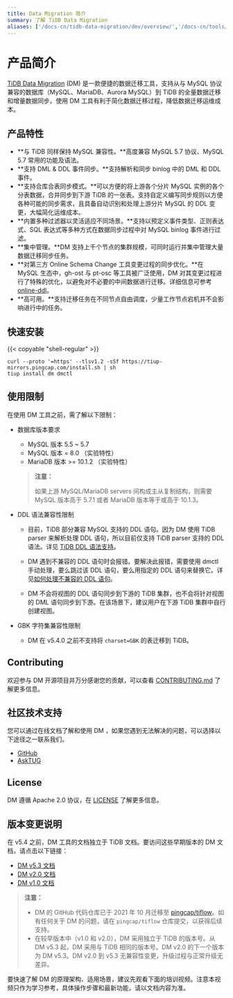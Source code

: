 ```yaml
---
title: Data Migration 简介
summary: 了解 TiDB Data Migration
aliases: ['/docs-cn/tidb-data-migration/dev/overview/','/docs-cn/tools/dm/overview/','/zh/tidb/dev/quick-create-migration-task','/zh/tidb/dev/scenarios']
---
```


# 产品简介

<!--
![star](https://img.shields.io/github/stars/pingcap/tiflow?style=for-the-badge&logo=github) ![license](https://img.shields.io/github/license/pingcap/tiflow?style=for-the-badge) ![forks](https://img.shields.io/github/forks/pingcap/tiflow?style=for-the-badge)
-->

[TiDB Data Migration](https://github.com/pingcap/tiflow/tree/master/dm) (DM) 是一款便捷的数据迁移工具，支持从与 MySQL 协议兼容的数据库（MySQL、MariaDB、Aurora MySQL）到 TiDB 的全量数据迁移和增量数据同步。使用 DM 工具有利于简化数据迁移过程，降低数据迁移运维成本。

## 产品特性

- **与 TiDB 同样保持 MySQL 兼容性。**高度兼容 MySQL 5.7 协议、MySQL 5.7 常用的功能及语法。
- **支持 DML & DDL 事件同步。**支持解析和同步 binlog 中的 DML 和 DDL 事件。
- **支持合库合表同步模式。**可以方便的将上游各个分片 MySQL 实例的各个分表数据，合并同步到下游 TiDB 的一张表。支持自定义编写同步规则以方便各种可能的同步需求，且具备自动识别和处理上游分片 MySQL 的 DDL 变更，大幅简化运维成本。
- **内置多种过滤器以灵活适应不同场景。**支持以预定义事件类型、正则表达式、SQL 表达式等多种方式在数据同步过程中对 MySQL binlog 事件进行过滤。
- **集中管理。**DM 支持上千个节点的集群规模，可同时运行并集中管理大量数据迁移同步任务。
- **对第三方 Online Schema Change 工具变更过程的同步优化。**在 MySQL 生态中，gh-ost 与 pt-osc 等工具被广泛使用，DM 对其变更过程进行了特殊的优化，以避免对不必要的中间数据进行迁移。详细信息可参考 [online-ddl](/dm/dm-key-features.md#online-ddl-工具支持)。
- **高可用。**支持迁移任务在不同节点自由调度，少量工作节点宕机并不会影响进行中的任务。

## 快速安装

{{< copyable "shell-regular" >}}

```shell
curl --proto '=https' --tlsv1.2 -sSf https://tiup-mirrors.pingcap.com/install.sh | sh
tiup install dm dmctl
```

## 使用限制

在使用 DM 工具之前，需了解以下限制：

+ 数据库版本要求

    - MySQL 版本 5.5 ~ 5.7
    - MySQL 版本 = 8.0 （实验特性）
    - MariaDB 版本 >= 10.1.2 （实验特性）

    > **注意：**
    >
    > 如果上游 MySQL/MariaDB servers 间构成主从复制结构，则需要 MySQL 版本高于 5.7.1 或者 MariaDB 版本等于或高于 10.1.3。

+ DDL 语法兼容性限制

    - 目前，TiDB 部分兼容 MySQL 支持的 DDL 语句。因为 DM 使用 TiDB parser 来解析处理 DDL 语句，所以目前仅支持 TiDB parser 支持的 DDL 语法。详见 [TiDB DDL 语法支持](/mysql-compatibility.md#ddl-的限制)。

    - DM 遇到不兼容的 DDL 语句时会报错。要解决此报错，需要使用 dmctl 手动处理，要么跳过该 DDL 语句，要么用指定的 DDL 语句来替换它。详见[如何处理不兼容的 DDL 语句](/dm/dm-faq.md#如何处理不兼容的-ddl-语句)。

    - DM 不会将视图的 DDL 语句同步到下游的 TiDB 集群，也不会将针对视图的 DML 语句同步到下游。在该场景下，建议用户在下游 TiDB 集群中自行创建视图。

+ GBK 字符集兼容性限制

    - DM 在 v5.4.0 之前不支持将 `charset=GBK` 的表迁移到 TiDB。

## Contributing

欢迎参与 DM 开源项目并万分感谢您的贡献，可以查看 [CONTRIBUTING.md](https://github.com/pingcap/tiflow/blob/master/dm/CONTRIBUTING.md) 了解更多信息。

## 社区技术支持

您可以通过在线文档了解和使用 DM ，如果您遇到无法解决的问题，可以选择以下途径之一联系我们。

- [GitHub](https://github.com/pingcap/tiflow/tree/master/dm)
- [AskTUG](https://asktug.com/tags/dm)

## License

DM 遵循 Apache 2.0 协议，在 [LICENSE](https://github.com/pingcap/tiflow/blob/master/LICENSE) 了解更多信息。

## 版本变更说明

在 v5.4 之前，DM 工具的文档独立于 TiDB 文档。要访问这些早期版本的 DM 文档，请点击以下链接：

- [DM v5.3 文档](https://docs.pingcap.com/zh/tidb-data-migration/v5.3)
- [DM v2.0 文档](https://docs.pingcap.com/zh/tidb-data-migration/v2.0/)
- [DM v1.0 文档](https://docs.pingcap.com/zh/tidb-data-migration/v1.0/)

> **注意：**
>
> - DM 的 GitHub 代码仓库已于 2021 年 10 月迁移至 [pingcap/tiflow](https://github.com/pingcap/tiflow/tree/master/dm)。如有任何关于 DM 的问题，请在 `pingcap/tiflow` 仓库提交，以获得后续支持。
> - 在较早版本中（v1.0 和 v2.0），DM 采用独立于 TiDB 的版本号。从 DM v5.3 起，DM 采用与 TiDB 相同的版本号。DM v2.0 的下一个版本为 DM v5.3。DM v2.0 到 v5.3 无兼容性变更，升级过程与正常升级无差异。

要快速了解 DM 的原理架构、适用场景，建议先观看下面的培训视频。注意本视频只作为学习参考，具体操作步骤和最新功能，请以文档内容为准。

<video src="https://download.pingcap.com/docs-cn%2FLesson20_dm_part01.mp4" width="100%" height="100%" controls="controls" poster="https://tidb-docs.s3.us-east-2.amazonaws.com/thumbnail+-+lesson+20+part+1.png"></video>

<video src="https://download.pingcap.com/docs-cn/Lesson20_dm_part02.mp4" width="100%" height="100%" controls="controls" poster="https://tidb-docs.s3.us-east-2.amazonaws.com/thumbnail+-+lesson+20+part+1.png"></video>

<video src="https://download.pingcap.com/docs-cn/Lesson20_part03.mp4" width="100%" height="100%" controls="controls" poster="https://tidb-docs.s3.us-east-2.amazonaws.com/thumbnail+-+lesson+20+part+1.png"></video>
